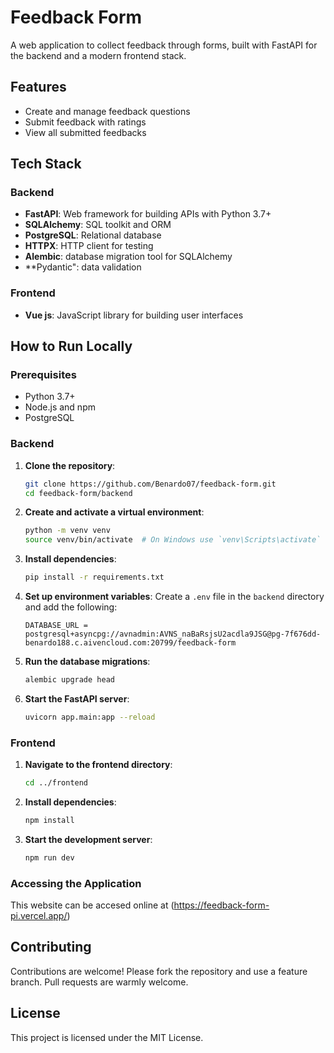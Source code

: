 # Feedback Form

A web application to collect feedback through forms, built with FastAPI for the backend and a modern frontend stack.

## Features

- Create and manage feedback questions
- Submit feedback with ratings
- View all submitted feedbacks

## Tech Stack

### Backend
- **FastAPI**: Web framework for building APIs with Python 3.7+
- **SQLAlchemy**: SQL toolkit and ORM
- **PostgreSQL**: Relational database
- **HTTPX**: HTTP client for testing
- **Alembic**: database migration tool for SQLAlchemy
- **Pydantic": data validation 

### Frontend
- **Vue js**: JavaScript library for building user interfaces


## How to Run Locally

### Prerequisites

- Python 3.7+
- Node.js and npm
- PostgreSQL

### Backend

1. **Clone the repository**:
    ```bash
    git clone https://github.com/Benardo07/feedback-form.git
    cd feedback-form/backend
    ```

2. **Create and activate a virtual environment**:
    ```bash
    python -m venv venv
    source venv/bin/activate  # On Windows use `venv\Scripts\activate`
    ```

3. **Install dependencies**:
    ```bash
    pip install -r requirements.txt
    ```

4. **Set up environment variables**:
    Create a `.env` file in the `backend` directory and add the following:
    ```env
    DATABASE_URL = postgresql+asyncpg://avnadmin:AVNS_naBaRsjsU2acdla9JSG@pg-7f676dd-benardo188.c.aivencloud.com:20799/feedback-form
    ```

5. **Run the database migrations**:
    ```bash
    alembic upgrade head
    ```

6. **Start the FastAPI server**:
    ```bash
    uvicorn app.main:app --reload
    ```

### Frontend

1. **Navigate to the frontend directory**:
    ```bash
    cd ../frontend
    ```

2. **Install dependencies**:
    ```bash
    npm install
    ```


4. **Start the development server**:
    ```bash
    npm run dev
    ```

### Accessing the Application

This website can be accesed online at (https://feedback-form-pi.vercel.app/)

## Contributing

Contributions are welcome! Please fork the repository and use a feature branch. Pull requests are warmly welcome.

## License

This project is licensed under the MIT License.
